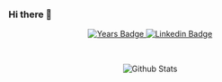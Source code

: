 ### Hi there 👋

<!--
**ajrice6713/ajrice6713** is a ✨ _special_ ✨ repository because its `README.md` (this file) appears on your GitHub profile.

Here are some ideas to get you started:

- 🔭 I’m currently working on ...
- 🌱 I’m currently learning ...
- 👯 I’m looking to collaborate on ...
- 🤔 I’m looking for help with ...
- 💬 Ask me about ...
- 📫 How to reach me: ...
- 😄 Pronouns: ...
- ⚡ Fun fact: ...
-->

<p align="center">
  <a href="https://github.com/ajrice6713/">
    <img alt="Years Badge" src="https://badges.pufler.dev/years/ajrice6713?style=flat&logo=GitHub&labelColor=0F7D63&color=0F7D63">
  </a>
  <a href="https://www.linkedin.com/in/ajrice6713/">
    <img alt="Linkedin Badge" src="https://img.shields.io/badge/LinkedIn-blue?style=flat&logo=linkedin&labelColor=blue">
  </a>
</p>

<br>
<p align="center">
<img alt="Github Stats" src="https://github-readme-stats.vercel.app/api?username=ajrice6713&show_icons=true&count_private=true&bg_color=30,e96443,904e95&title_color=fff&text_color=fff&icon_color=79ff97&custom_title=Github Stats">
</p>
